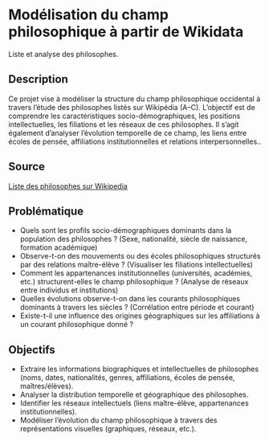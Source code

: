 # Modélisation du champ philosophique à partir de Wikidata 
Liste et analyse des philosophes.

##  Description
Ce projet vise à modéliser la structure du champ philosophique occidental à travers l’étude des philosophes listés sur Wikipédia (A–C). L’objectif est de comprendre les caractéristiques socio-démographiques, les positions intellectuelles, les filiations et les réseaux de ces philosophes. Il s’agit également d’analyser l’évolution temporelle de ce champ, les liens entre écoles de pensée, affiliations institutionnelles et relations interpersonnelles..

##  Source
[Liste des philosophes sur Wikipedia](https://en.wikipedia.org/wiki/List_of_philosophers_(A%E2%80%93C))

## Problématique 
- Quels sont les profils socio-démographiques dominants dans la population des philosophes ? (Sexe, nationalité, siècle de naissance, formation académique)
- Observe-t-on des mouvements ou des écoles philosophiques structurés par des relations maître-élève ? (Visualiser les filiations intellectuelles)
- Comment les appartenances institutionnelles (universités, académies, etc.) structurent-elles le champ philosophique ? (Analyse de réseaux entre individus et institutions)
- Quelles évolutions observe-t-on dans les courants philosophiques dominants à travers les siècles ? (Corrélation entre période et courant)
- Existe-t-il une influence des origines géographiques sur les affiliations à un courant philosophique donné ?

##  Objectifs
- Extraire les informations biographiques et intellectuelles de philosophes (noms, dates, nationalités, genres, affiliations, écoles de pensée, maîtres/élèves).
- Analyser la distribution temporelle et géographique des philosophes.
- Identifier les réseaux intellectuels (liens maître-élève, appartenances institutionnelles).
- Modéliser l’évolution du champ philosophique à travers des représentations visuelles (graphiques, réseaux, etc.).
